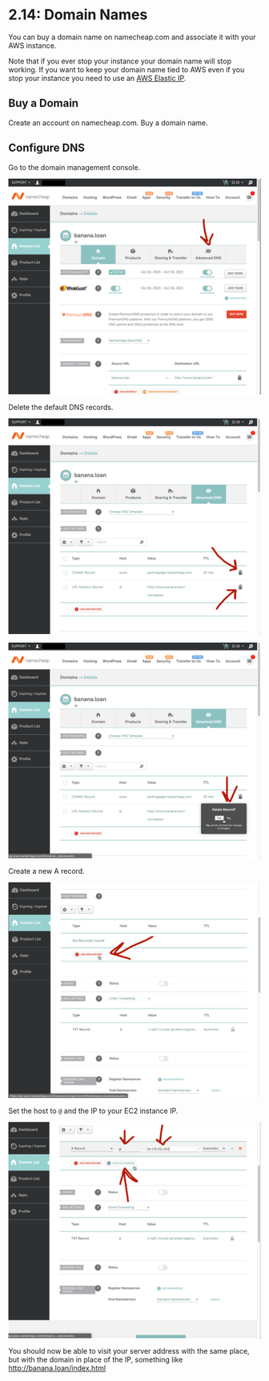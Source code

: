 # 2.14: Domain Names

You can buy a domain name on namecheap.com and associate it with your AWS instance.

Note that if you ever stop your instance your domain name will stop working. If you want to keep your domain name tied to AWS even if you stop your instance you need to use an [AWS Elastic IP](https://docs.aws.amazon.com/AWSEC2/latest/UserGuide/elastic-ip-addresses-eip.html).

## Buy a Domain

Create an account on namecheap.com. Buy a domain name.

## Configure DNS

Go to the domain management console.

![](../.gitbook/assets/screen-shot-2020-10-30-at-10.28.25-pm.png)

Delete the default DNS records.

![](../.gitbook/assets/screen-shot-2020-10-30-at-10.30.42-pm.png)

![](../.gitbook/assets/screen-shot-2020-10-30-at-10.30.50-pm.png)

Create a new A record.

![](../.gitbook/assets/screen-shot-2020-10-30-at-10.31.17-pm.png)

Set the host to `@` and the IP to your EC2 instance IP.

![](../.gitbook/assets/screen-shot-2020-10-30-at-10.31.59-pm.png)

You should now be able to visit your server address with the same place, but with the domain in place of the IP, something like http://banana.loan/index.html
